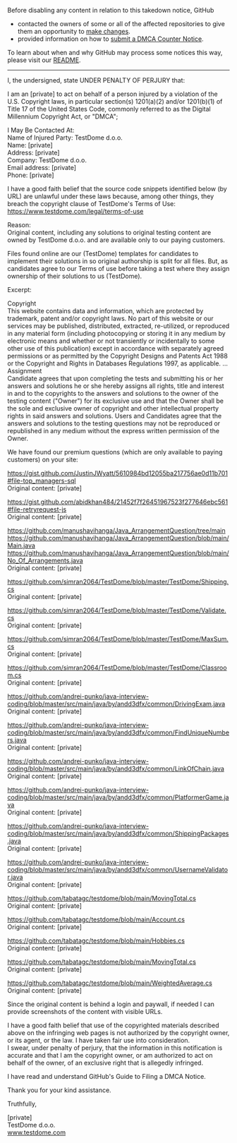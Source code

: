 Before disabling any content in relation to this takedown notice, GitHub
- contacted the owners of some or all of the affected repositories to give them an opportunity to [make changes](https://docs.github.com/en/github/site-policy/dmca-takedown-policy#a-how-does-this-actually-work).
- provided information on how to [submit a DMCA Counter Notice](https://docs.github.com/en/articles/guide-to-submitting-a-dmca-counter-notice).

To learn about when and why GitHub may process some notices this way, please visit our [README](https://github.com/github/dmca/blob/master/README.md#anatomy-of-a-takedown-notice).

---

I, the undersigned, state UNDER PENALTY OF PERJURY that:

I am an [private] to act on behalf of a person injured by a violation of the U.S. Copyright laws, in particular section(s) 1201(a)(2) and/or 1201(b)(1) of Title 17 of the United States Code, commonly referred to as the Digital Millennium Copyright Act, or "DMCA";

I May Be Contacted At:  
Name of Injured Party: TestDome d.o.o.  
Name: [private]  
Address: [private]  
Company: TestDome d.o.o.  
Email address: [private]  
Phone: [private]  

I have a good faith belief that the source code snippets identified below (by URL) are unlawful under these laws because, among other things, they breach the copyright clause of TestDome's Terms of Use:  
https://www.testdome.com/legal/terms-of-use

Reason:  
Original content, including any solutions to original testing content are owned by TestDome d.o.o. and are available only to our paying customers.

Files found online are our (TestDome) templates for candidates to implement their solutions in so original authorship is split for all files. But, as candidates agree to our Terms of use before taking a test where they assign ownership of their solutions to us (TestDome).

Excerpt:

Copyright  
This website contains data and information, which are protected by trademark, patent and/or copyright laws. No part of this website or our services may be published, distributed, extracted, re-utilized, or reproduced in any material form (including photocopying or storing it in any medium by electronic means and whether or not transiently or incidentally to some other use of this publication) except in accordance with separately agreed permissions or as permitted by the Copyright Designs and Patents Act 1988 or the Copyright and Rights in Databases Regulations 1997, as applicable.
...
Assignment  
Candidate agrees that upon completing the tests and submitting his or her answers and solutions he or she hereby assigns all rights, title and interest in and to the copyrights to the answers and solutions to the owner of the testing content ("Owner") for its exclusive use and that the Owner shall be the sole and exclusive owner of copyright and other intellectual property rights in said answers and solutions. Users and Candidates agree that the answers and solutions to the testing questions may not be reproduced or republished in any medium without the express written permission of the Owner.

We have found our premium questions (which are only available to paying customers) on your site:

https://gist.github.com/JustinJWyatt/5610984bd12055ba217756ae0d11b701#file-top_managers-sql  
Original content: [private]  

https://gist.github.com/abidkhan484/21452f7f26451967523f277646ebc561#file-retryrequest-js  
Original content: [private]  

https://github.com/manushavihanga/Java_ArrangementQuestion/tree/main  
https://github.com/manushavihanga/Java_ArrangementQuestion/blob/main/Main.java  
https://github.com/manushavihanga/Java_ArrangementQuestion/blob/main/No_Of_Arrangements.java  
Original content: [private]  

https://github.com/simran2064/TestDome/blob/master/TestDome/Shipping.cs  
Original content: [private]  

https://github.com/simran2064/TestDome/blob/master/TestDome/Validate.cs  
Original content: [private]  

https://github.com/simran2064/TestDome/blob/master/TestDome/MaxSum.cs  
Original content: [private]  

https://github.com/simran2064/TestDome/blob/master/TestDome/Classroom.cs  
Original content: [private]  

https://github.com/andrei-punko/java-interview-coding/blob/master/src/main/java/by/andd3dfx/common/DrivingExam.java  
Original content: [private]  

https://github.com/andrei-punko/java-interview-coding/blob/master/src/main/java/by/andd3dfx/common/FindUniqueNumbers.java  
Original content: [private]  

https://github.com/andrei-punko/java-interview-coding/blob/master/src/main/java/by/andd3dfx/common/LinkOfChain.java  
Original content: [private]  

https://github.com/andrei-punko/java-interview-coding/blob/master/src/main/java/by/andd3dfx/common/PlatformerGame.java  
Original content: [private]  

https://github.com/andrei-punko/java-interview-coding/blob/master/src/main/java/by/andd3dfx/common/ShippingPackages.java  
Original content: [private]  

https://github.com/andrei-punko/java-interview-coding/blob/master/src/main/java/by/andd3dfx/common/UsernameValidator.java  
Original content: [private]  

https://github.com/tabatagc/testdome/blob/main/MovingTotal.cs  
Original content: [private]  

https://github.com/tabatagc/testdome/blob/main/Account.cs  
Original content: [private]  

https://github.com/tabatagc/testdome/blob/main/Hobbies.cs  
Original content: [private]  

https://github.com/tabatagc/testdome/blob/main/MovingTotal.cs  
Original content: [private]  

https://github.com/tabatagc/testdome/blob/main/WeightedAverage.cs  
Original content: [private]  


Since the original content is behind a login and paywall, if needed I can provide screenshots of the content with visible URLs.

I have a good faith belief that use of the copyrighted materials described above on the infringing web pages is not authorized by the copyright owner, or its agent, or the law. I have taken fair use into consideration.   
I swear, under penalty of perjury, that the information in this notification is accurate and that I am the copyright owner, or am authorized to act on behalf of the owner, of an exclusive right that is allegedly infringed. 

I have read and understand GitHub's Guide to Filing a DMCA Notice.

Thank you for your kind assistance.

Truthfully,

[private]  
TestDome d.o.o.  
www.testdome.com
